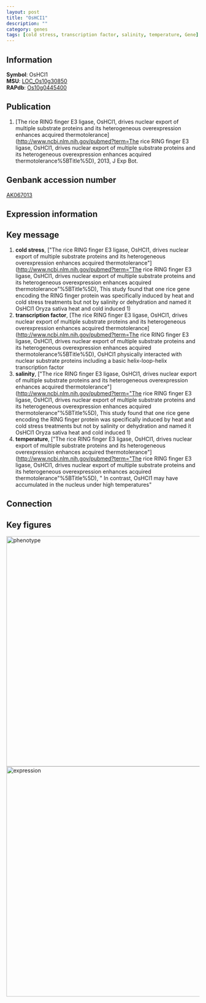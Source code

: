 ```yaml
---
layout: post
title: "OsHCI1"
description: ""
category: genes
tags: [cold stress, transcription factor, salinity, temperature, Gene]
---
```


## Information
__Symbol__: OsHCI1  
__MSU__: [LOC_Os10g30850](http://rice.plantbiology.msu.edu/cgi-bin/ORF_infopage.cgi?orf=LOC_Os10g30850)  
__RAPdb__: [Os10g0445400](http://rapdb.dna.affrc.go.jp/viewer/gbrowse_details/irgsp1?name=Os10g0445400)  

## Publication
1. [The rice RING finger E3 ligase, OsHCI1, drives nuclear export of multiple substrate proteins and its heterogeneous overexpression enhances acquired thermotolerance](http://www.ncbi.nlm.nih.gov/pubmed?term=The rice RING finger E3 ligase, OsHCI1, drives nuclear export of multiple substrate proteins and its heterogeneous overexpression enhances acquired thermotolerance%5BTitle%5D), 2013, J Exp Bot.

## Genbank accession number
[AK067013](http://www.ncbi.nlm.nih.gov/nuccore/AK067013)  

## Expression information

## Key message
1. __cold stress__, ["The rice RING finger E3 ligase, OsHCI1, drives nuclear export of multiple substrate proteins and its heterogeneous overexpression enhances acquired thermotolerance"](http://www.ncbi.nlm.nih.gov/pubmed?term="The rice RING finger E3 ligase, OsHCI1, drives nuclear export of multiple substrate proteins and its heterogeneous overexpression enhances acquired thermotolerance"%5BTitle%5D),  This study found that one rice gene encoding the RING finger protein was specifically induced by heat and cold stress treatments but not by salinity or dehydration and named it OsHCI1 Oryza sativa heat and cold induced 1)  
2. __transcription factor__, [The rice RING finger E3 ligase, OsHCI1, drives nuclear export of multiple substrate proteins and its heterogeneous overexpression enhances acquired thermotolerance](http://www.ncbi.nlm.nih.gov/pubmed?term=The rice RING finger E3 ligase, OsHCI1, drives nuclear export of multiple substrate proteins and its heterogeneous overexpression enhances acquired thermotolerance%5BTitle%5D),  OsHCI1 physically interacted with nuclear substrate proteins including a basic helix-loop-helix transcription factor
3. __salinity__, ["The rice RING finger E3 ligase, OsHCI1, drives nuclear export of multiple substrate proteins and its heterogeneous overexpression enhances acquired thermotolerance"](http://www.ncbi.nlm.nih.gov/pubmed?term="The rice RING finger E3 ligase, OsHCI1, drives nuclear export of multiple substrate proteins and its heterogeneous overexpression enhances acquired thermotolerance"%5BTitle%5D),  This study found that one rice gene encoding the RING finger protein was specifically induced by heat and cold stress treatments but not by salinity or dehydration and named it OsHCI1 Oryza sativa heat and cold induced 1)  
4. __temperature__, ["The rice RING finger E3 ligase, OsHCI1, drives nuclear export of multiple substrate proteins and its heterogeneous overexpression enhances acquired thermotolerance"](http://www.ncbi.nlm.nih.gov/pubmed?term="The rice RING finger E3 ligase, OsHCI1, drives nuclear export of multiple substrate proteins and its heterogeneous overexpression enhances acquired thermotolerance"%5BTitle%5D), " In contrast, OsHCI1 may have accumulated in the nucleus under high temperatures"

## Connection

## Key figures
<img src="http://ricencode.github.io/images/OsHCI1.pheno.png" alt="phenotype"  style="width: 600px;"/>

<img src="http://ricencode.github.io/images/OsHCI1.exp.png" alt="expression"  style="width: 600px;"/>


